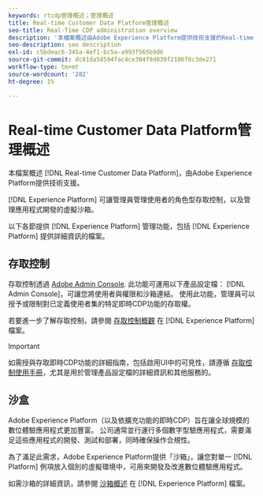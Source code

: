 ```yaml
---
keywords: rtcdp管理概述；管理概述
title: Real-time Customer Data Platform管理概述
seo-title: Real-Time CDP administration overview
description: '本檔案概述由Adobe Experience Platform提供技術支援的Real-time Customer Data Platform的管理功能。 '
seo-description: seo description
exl-id: c5bdeac6-345a-4ef1-bc5a-a993f565b9d6
source-git-commit: dc81da58594fac4ce304f9d030f2106f0c3de271
workflow-type: tm+mt
source-wordcount: '282'
ht-degree: 1%

---
```


# Real-time Customer Data Platform管理概述

本檔案概述 [!DNL Real-time Customer Data Platform]，由Adobe Experience Platform提供技術支援。

[!DNL Experience Platform] 可讓管理員管理使用者的角色型存取控制，以及管理應用程式開發的虛擬沙箱。

以下各節提供 [!DNL Experience Platform] 管理功能，包括 [!DNL Experience Platform] 提供詳細資訊的檔案。

## 存取控制

存取控制透過 [Adobe Admin Console](https://adminconsole.adobe.com). 此功能可運用以下產品設定檔： [!DNL Admin Console]，可讓您將使用者與權限和沙箱連結。 使用此功能，管理員可以授予或限制對已定義使用者集的特定即時CDP功能的存取權。

若要進一步了解存取控制，請參閱 [存取控制概觀](../../access-control/home.md) 在 [!DNL Experience Platform] 檔案。

>[!IMPORTANT]
>
>如需授與存取即時CDP功能的詳細指南，包括啟用UI中的可見性，請遵循 [存取控制使用手冊](../../access-control/ui/overview.md)，尤其是用於管理產品設定檔的詳細資訊和其他服務的。

## 沙盒

Adobe Experience Platform（以及依擴充功能的即時CDP）旨在讓全球規模的數位體驗應用程式更加豐富。 公司通常並行運行多個數字型驗應用程式，需要滿足這些應用程式的開發、測試和部署，同時確保操作合規性。

為了滿足此需求，Adobe Experience Platform提供「沙箱」，讓您對單一 [!DNL Platform] 例項放入個別的虛擬環境中，可用來開發及改進數位體驗應用程式。

如需沙箱的詳細資訊，請參閱 [沙箱概述](../../sandboxes/home.md) 在 [!DNL Experience Platform] 檔案。
